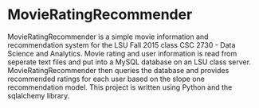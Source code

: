 # MovieRatingRecommender

MovieRatingRecommender is a simple movie information and recommendation system for the LSU Fall 2015 class CSC 2730 - Data Science and Analytics. Movie rating and user information is read from seperate text files and put into a MySQL database on an LSU class server. MovieRatingRecommender then queries the database and provides recommended ratings for each user based on the slope one recommendation model. This project is written using Python and the sqlalchemy library.
